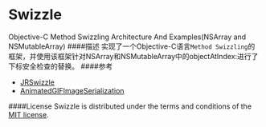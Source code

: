 Swizzle
=======

Objective-C Method Swizzling Architecture And Examples(NSArray and NSMutableArray)
####描述
实现了一个Objective-C语言`Method Swizzling`的框架，并使用该框架针对NSArray和NSMutableArray中的objectAtIndex:进行了下标安全检查的替换。
####参考
- [JRSwizzle](https://github.com/rentzsch/jrswizzle)
- [AnimatedGIFImageSerialization](https://github.com/mattt/AnimatedGIFImageSerialization)

####License
Swizzle is distributed under the terms and conditions of the [MIT license](https://github.com/Joywii/Swizzle/blob/master/LICENSE).